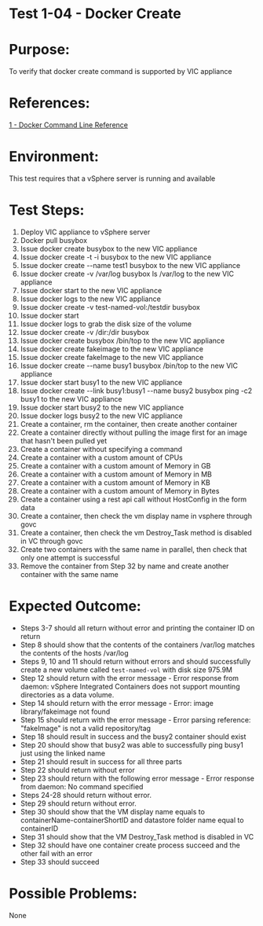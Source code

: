 Test 1-04 - Docker Create
=======

# Purpose:
To verify that docker create command is supported by VIC appliance

# References:
[1 - Docker Command Line Reference](https://docs.docker.com/engine/reference/commandline/create/)

# Environment:
This test requires that a vSphere server is running and available

# Test Steps:
1. Deploy VIC appliance to vSphere server
2. Docker pull busybox
3. Issue docker create busybox to the new VIC appliance
4. Issue docker create -t -i busybox to the new VIC appliance
5. Issue docker create --name test1 busybox to the new VIC appliance
6. Issue docker create -v /var/log busybox ls /var/log to the new VIC appliance
7. Issue docker start <containerID> to the new VIC appliance
8. Issue docker logs <containerID> to the new VIC appliance
9. Issue docker create -v test-named-vol:/testdir busybox
10. Issue docker start <containerID>
11. Issue docker logs <containerID> to grab the disk size of the volume
12. Issue docker create -v /dir:/dir busybox
13. Issue docker create busybox /bin/top to the new VIC appliance
14. Issue docker create fakeimage to the new VIC appliance
15. Issue docker create fakeImage to the new VIC appliance
16. Issue docker create --name busy1 busybox /bin/top to the new VIC appliance
17. Issue docker start busy1 to the new VIC appliance
18. Issue docker create --link busy1:busy1 --name busy2 busybox ping -c2 busy1 to the new VIC appliance
19. Issue docker start busy2 to the new VIC appliance
20. Issue docker logs busy2 to the new VIC appliance
21. Create a container, rm the container, then create another container
22. Create a container directly without pulling the image first for an image that hasn't been pulled yet
23. Create a container without specifying a command
24. Create a container with a custom amount of CPUs
25. Create a container with a custom amount of Memory in GB
26. Create a container with a custom amount of Memory in MB
27. Create a container with a custom amount of Memory in KB
28. Create a container with a custom amount of Memory in Bytes
29. Create a container using a rest api call without HostConfig in the form data
30. Create a container, then check the vm display name in vsphere through govc
31. Create a container, then check the vm Destroy_Task method is disabled in VC through govc
32. Create two containers with the same name in parallel, then check that only one attempt is successful
33. Remove the container from Step 32 by name and create another container with the same name

# Expected Outcome:
* Steps 3-7 should all return without error and printing the container ID on return
* Step 8 should show that the contents of the containers /var/log matches the contents of the hosts /var/log
* Steps 9, 10 and 11 should return without errors and should successfully create a new volume called `test-named-vol` with disk size 975.9M
* Step 12 should return with the error message - Error response from daemon: vSphere Integrated Containers does not support mounting directories as a data volume.
* Step 14 should return with the error message - Error: image library/fakeimage not found
* Step 15 should return with the error message - Error parsing reference: "fakeImage" is not a valid repository/tag
* Step 18 should result in success and the busy2 container should exist
* Step 20 should show that busy2 was able to successfully ping busy1 just using the linked name
* Step 21 should result in success for all three parts
* Step 22 should return without error
* Step 23 should return with the following error message - Error response from daemon: No command specified
* Steps 24-28 should return without error.
* Step 29 should return without error.
* Step 30 should show that the VM display name equals to containerName-containerShortID and datastore folder name equal to containerID
* Step 31 should show that the VM Destroy_Task method is disabled in VC
* Step 32 should have one container create process succeed and the other fail with an error
* Step 33 should succeed

# Possible Problems:
None
